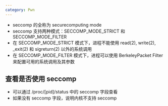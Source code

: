 ```yaml
---
category: Pwn
---
```


- seccomp 的全称为 securecomputing mode 
- seccomp 支持两种模式：SECCOMP_MODE_STRICT 和 SECCOMP_MODE_FILTER 
- 在 SECCOMP_MODE_STRICT 模式下，进程不能使用 read(2), write(2), _exit(2) 和 sigreturn(2) 以外的系统调用 
- 在 SECCOMP_MODE_FILTER 模式下，进程可以使用 BerkeleyPacket Filter 来配置可用的系统调用及其参数 

## 查看是否使用 seccomp

- 可以通过 /proc/[pid]/status 中的 seccomp 字段查看 
- 如果没有 seccomp 字段，说明内核不支持 seccomp 